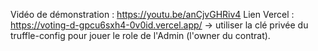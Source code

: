 Vidéo de démonstration : https://youtu.be/anCjvGHRiv4
Lien Vercel : https://voting-d-gpcu6sxh4-0v0id.vercel.app/
  -> utiliser la clé privée du truffle-config pour jouer le role de l'Admin (l'owner du contrat).
